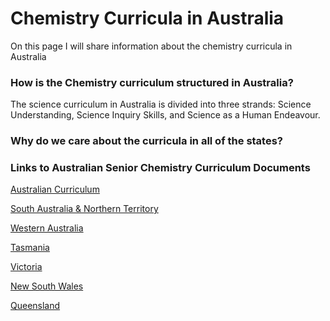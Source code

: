 <h1>Chemistry Curricula in Australia</h1>
<body>
<p>On this page I will share information about the chemistry curricula in Australia</p>

<h3>How is the Chemistry curriculum structured in Australia?</h3>

<p>The science curriculum in Australia is divided into three strands: Science Understanding, Science Inquiry Skills, and Science as a Human Endeavour.</p>

<h3>Why do we care about the curricula in all of the states?</h3>

<p> </p>

<h3>Links to Australian Senior Chemistry Curriculum Documents</h3>

<p><a href="https://www.australiancurriculum.edu.au/senior-secondary-curriculum/science/chemistry/">Australian Curriculum</a></p>

<p><a href="https://www.sace.sa.edu.au/web/chemistry">South Australia & Northern Territory</a></p>

<p><a href="https://senior-secondary.scsa.wa.edu.au/syllabus-and-support-materials/science/chemistry">Western Australia</a></p>

<p><a href="https://www.tasc.tas.gov.au/students/courses/science/chm415115-4/">Tasmania</a></p>

<p><a href="https://www.vcaa.vic.edu.au/curriculum/vce/vce-study-designs/chemistry/Pages/index.aspx">Victoria</a></p>

<p><a href="https://educationstandards.nsw.edu.au/wps/portal/nesa/11-12/stage-6-learning-areas/stage-6-science/chemistry-2017">New South Wales</a></p>

<p><a href="https://www.qcaa.qld.edu.au/senior/senior-subjects/sciences/chemistry/syllabus">Queensland</a></p>

</body>
